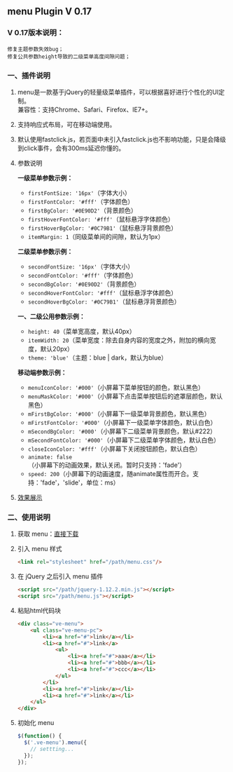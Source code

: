 ## menu Plugin V 0.17

### V 0.17版本说明： 
	修复主题参数失效bug；
	修复公共参数height导致的二级菜单高度间隙问题；

<!-- ### 历史版本说明：

####v0.15：
	修复连续快速点击时的bug，增加渐隐渐现效果(fade)，增加下拉动画效果(slide)。

####v0.14：
	移动端添加了动画效果

####v0.13：
	代码重构，方便功能拓展。 -->

### 一、插件说明

1. menu是一款基于jQuery的轻量级菜单插件，可以根据喜好进行个性化的UI定制。  
兼容性：支持Chrome、Safari、Firefox、IE7+。

2. 支持响应式布局，可在移动端使用。 

3. 默认使用fastclick.js，若页面中未引入fastclick.js也不影响功能，只是会降级到click事件，会有300ms延迟你懂的。

4. 参数说明  

	**一级菜单参数示例：**
    - `firstFontSize: '16px'`（字体大小）  
    - `firstFontColor: '#fff'`（字体颜色） 
    - `firstBgColor: '#0E90D2'`（背景颜色）
    - `firstHoverFontColor: '#fff'`（鼠标悬浮字体颜色）
    - `firstHoverBgColor: '#0C79B1'`（鼠标悬浮背景颜色）
    - `itemMargin: 1`（同级菜单间的间隙，默认为1px）
    
    **二级菜单参数示例：**
    - `secondFontSize: '16px'`（字体大小）  
    - `secondFontColor: '#fff'`（字体颜色） 
    - `secondBgColor: '#0E90D2'`（背景颜色）
    - `secondHoverFontColor: '#fff'`（鼠标悬浮字体颜色）
    - `secondHoverBgColor: '#0C79B1'`（鼠标悬浮背景颜色）
     
	**一、二级公用参数示例：**
	- `height: 40`（菜单宽高度，默认40px）  
	- `itemWidth: 20`（菜单宽度：除去自身内容的宽度之外，附加的横向宽度，默认20px） 
  	- `theme: 'blue'`（主题：blue | dark，默认为blue）    

    **移动端参数示例：**
  	- `menuIconColor: '#000'`（小屏幕下菜单按钮的颜色，默认黑色）
  	- `menuMaskColor: '#000'`（小屏幕下点击菜单按钮后的遮罩层颜色，默认黑色）
  	- `mFirstBgColor: '#000'`（小屏幕下一级菜单背景颜色，默认黑色）
  	- `mFirstFontColor: '#000'`（小屏幕下一级菜单字体颜色，默认白色）
  	- `mSecondBgColor: '#000'`（小屏幕下二级菜单背景颜色，默认#222）
  	- `mSecondFontColor: '#000'`（小屏幕下二级菜单字体颜色，默认白色）
  	- `closeIconColor: '#fff'`（小屏幕下关闭按钮颜色，默认白色）
  	- `animate: false`（小屏幕下的动画效果，默认关闭。暂时只支持：'fade'）
  	- `speed: 200`（小屏幕下的动画速度，随animate属性而开合。支持：'fade'，'slide'，单位：ms）  

5. [效果展示](https://zhangsilei.github.io/demo/menu/index)  

### 二、使用说明

1. 获取 menu：[直接下载](https://github.com/zhangsilei/menu/archive/v0.17.zip)

2. 引入 menu 样式  
	```html
	<link rel="stylesheet" href="/path/menu.css"/> 
	```
  
3. 在 jQuery 之后引入 menu 插件  
	```html
	<script src="/path/jquery-1.12.2.min.js"></script>
	<script src="/path/menu.js"></script>
	```

4. 粘贴html代码块  
	```html
	<div class="ve-menu">     
		<ul class="ve-menu-pc">
			<li><a href="#">link</a></li>
			<li><a href="#">link</a>
				<ul>  
					<li><a href="#">aaa</a></li>
					<li><a href="#">bbb</a></li>
					<li><a href="#">ccc</a></li> 
				</ul>
			</li>
			<li><a href="#">link</a></li>
			<li><a href="#">link</a></li>
		</ul>
	</div>
	  ```
  
5. 初始化 menu
	```js
	$(function() {
	  $('.ve-menu').menu({
	    // settting...
	  });
	});
	```
